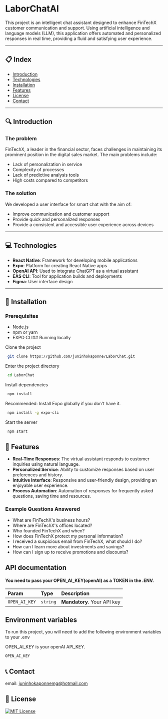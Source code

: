 # LaborChatAI

This project is an intelligent chat assistant designed to enhance FinTechX customer communication and support. Using artificial intelligence and language models (LLM), this application offers automated and personalized responses in real time, providing a fluid and satisfying user experience.

---

## 📋 Index

- [Introduction](#-introduction)
- [Technologies](#-technologies)
- [Installation](#-installation)
- [Features](#-features)
- [License](#-license)
- [Contact](#-contact)

---

## 🔍 Introduction

### The problem

FinTechX, a leader in the financial sector, faces challenges in maintaining its prominent position in the digital sales market. The main problems include:

- Lack of personalization in service
- Complexity of processes
- Lack of predictive analysis tools
- High costs compared to competitors

### The solution

We developed a user interface for smart chat with the aim of:

- Improve communication and customer support
- Provide quick and personalized responses
- Provide a consistent and accessible user experience across devices

---

## 💻 Technologies

- **React Native**: Framework for developing mobile applications
- **Expo**: Platform for creating React Native apps
- **OpenAI API**: Used to integrate ChatGPT as a virtual assistant
- **EAS CLI**: Tool for application builds and deployments
- **Figma**: User interface design

---

## 🚀 Installation

### Prerequisites

- Node.js
- npm or yarn
- EXPO CLI## Running locally

Clone the project

```bash
 git clone https://github.com/juninhokaponne/LaborChat.git
```

Enter the project directory

```bash
 cd LaborChat
```

Install dependencies

```bash
 npm install
```

Recommended: Install Expo globally if you don't have it.

```bash
 npm install -g expo-cli
```

Start the server

```bash
 npm start
```

## 🌟 Features

- **Real-Time Responses**: The virtual assistant responds to customer inquiries using natural language.
- **Personalized Service**: Ability to customize responses based on user preferences and history.
- **Intuitive Interface**: Responsive and user-friendly design, providing an enjoyable user experience.
- **Process Automation**: Automation of responses for frequently asked questions, saving time and resources.

### Example Questions Answered

- What are FinTechX's business hours?
- Where are FinTechX's offices located?
- Who founded FinTechX and when?
- How does FinTechX protect my personal information?
- I received a suspicious email from FinTechX, what should I do?
- How can I learn more about investments and savings?
- How can I sign up to receive promotions and discounts?

## API documentation

#### You need to pass your OPEN_AI_KEY(openAI) as a TOKEN in the .ENV.

| Param   | Type     | Description                 |
| :------ | :------- | :-------------------------- |
| `OPEN_AI_KEY` | `string` | **Mandatory**. Your API key |

## Environment variables

To run this project, you will need to add the following environment variables to your .env

OPEN_AI_KEY is your openAI API_KEY.

`OPEN_AI_KEY`

## 📞 Contact

email: juninhokaponnemg@hotmail.com

## 📜 License

[![MIT License](https://img.shields.io/badge/License-MIT-green.svg)](https://choosealicense.com/licenses/mit/)
